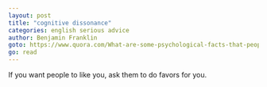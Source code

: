 ```yaml
---
layout: post
title: "cognitive dissonance"
categories: english serious advice
author: Benjamin Franklin
goto: https://www.quora.com/What-are-some-psychological-facts-that-people-dont-know-1/answer/Matt-Schlenker#
go: read
---
```

If you want people to like you, ask them to do favors for you.
